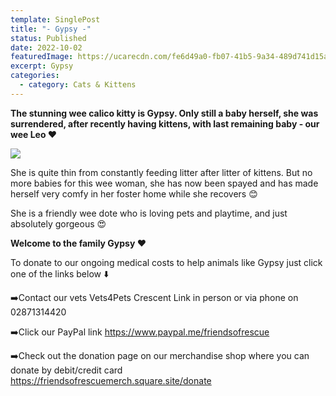 ```yaml
---
template: SinglePost
title: "- Gypsy -"
status: Published
date: 2022-10-02
featuredImage: https://ucarecdn.com/fe6d49a0-fb07-41b5-9a34-489d741d15a3/-/crop/1507x1424/0,309/-/preview/
excerpt: Gypsy
categories:
  - category: Cats & Kittens
---
```

**The stunning wee calico kitty is Gypsy. Only still a baby herself, she was surrendered, after recently having kittens, with last remaining baby - our wee Leo ❤️**

![](https://ucarecdn.com/83907c9d-6ea2-4ff0-a364-1004f4fbd888/)

She is quite thin from constantly feeding litter after litter of kittens. But no more babies for this wee woman, she has now been spayed and has made herself very comfy in her foster home while she recovers 😊

She is a friendly wee dote who is loving pets and playtime, and just absolutely gorgeous 😍

**Welcome to the family Gypsy ❤️**

To donate to our ongoing medical costs to help animals like Gypsy just click one of the links below ⬇️

➡️Contact our vets Vets4Pets Crescent Link in person or via phone on 02871314420

➡️Click our PayPal link
https://www.paypal.me/friendsofrescue

➡️Check out the donation page on our merchandise shop where you can donate by debit/credit card
https://friendsofrescuemerch.square.site/donate